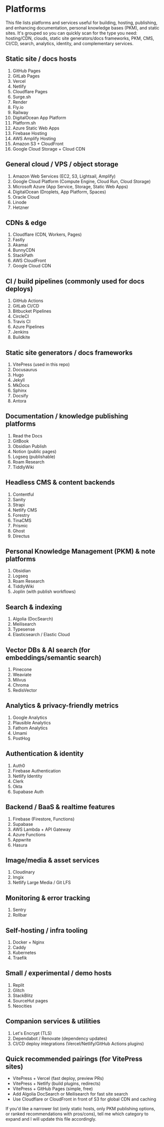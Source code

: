 # Platforms

This file lists platforms and services useful for building, hosting, publishing, and enhancing documentation, personal knowledge bases (PKM), and static sites. It's grouped so you can quickly scan for the type you need: hosting/CDN, clouds, static site generators/docs frameworks, PKM, CMS, CI/CD, search, analytics, identity, and complementary services.

## Static site / docs hosts

1. GitHub Pages
2. GitLab Pages
3. Vercel
4. Netlify
5. Cloudflare Pages
6. Surge.sh
7. Render
8. Fly.io
9. Railway
10. DigitalOcean App Platform
11. Platform.sh
12. Azure Static Web Apps
13. Firebase Hosting
14. AWS Amplify Hosting
15. Amazon S3 + CloudFront
16. Google Cloud Storage + Cloud CDN

## General cloud / VPS / object storage

1. Amazon Web Services (EC2, S3, Lightsail, Amplify)
2. Google Cloud Platform (Compute Engine, Cloud Run, Cloud Storage)
3. Microsoft Azure (App Service, Storage, Static Web Apps)
4. DigitalOcean (Droplets, App Platform, Spaces)
5. Oracle Cloud
6. Linode
7. Hetzner

## CDNs & edge

1. Cloudflare (CDN, Workers, Pages)
2. Fastly
3. Akamai
4. BunnyCDN
5. StackPath
6. AWS CloudFront
7. Google Cloud CDN

## CI / build pipelines (commonly used for docs deploys)

1. GitHub Actions
2. GitLab CI/CD
3. Bitbucket Pipelines
4. CircleCI
5. Travis CI
6. Azure Pipelines
7. Jenkins
8. Buildkite

## Static site generators / docs frameworks

1. VitePress (used in this repo)
2. Docusaurus
3. Hugo
4. Jekyll
5. MkDocs
6. Sphinx
7. Docsify
8. Antora

## Documentation / knowledge publishing platforms

1. Read the Docs
2. GitBook
3. Obsidian Publish
4. Notion (public pages)
5. Logseq (publishable)
6. Roam Research
7. TiddlyWiki

## Headless CMS & content backends

1. Contentful
2. Sanity
3. Strapi
4. Netlify CMS
5. Forestry
6. TinaCMS
7. Prismic
8. Ghost
9. Directus

## Personal Knowledge Management (PKM) & note platforms

1. Obsidian
2. Logseq
3. Roam Research
4. TiddlyWiki
5. Joplin (with publish workflows)

## Search & indexing

1. Algolia (DocSearch)
2. Meilisearch
3. Typesense
4. Elasticsearch / Elastic Cloud

## Vector DBs & AI search (for embeddings/semantic search)

1. Pinecone
2. Weaviate
3. Milvus
4. Chroma
5. RedisVector

## Analytics & privacy-friendly metrics

1. Google Analytics
2. Plausible Analytics
3. Fathom Analytics
4. Umami
5. PostHog

## Authentication & identity

1. Auth0
2. Firebase Authentication
3. Netlify Identity
4. Clerk
5. Okta
6. Supabase Auth

## Backend / BaaS & realtime features

1. Firebase (Firestore, Functions)
2. Supabase
3. AWS Lambda + API Gateway
4. Azure Functions
5. Appwrite
6. Hasura

## Image/media & asset services

1. Cloudinary
2. Imgix
3. Netlify Large Media / Git LFS

## Monitoring & error tracking

1. Sentry
2. Rollbar

## Self-hosting / infra tooling

1. Docker + Nginx
2. Caddy
3. Kubernetes
4. Traefik

## Small / experimental / demo hosts

1. Replit
2. Glitch
3. StackBlitz
4. SourceHut pages
5. Neocities

## Companion services & utilities

1. Let's Encrypt (TLS)
2. Dependabot / Renovate (dependency updates)
3. CI/CD deploy integrations (Vercel/Netlify/GitHub Actions plugins)

## Quick recommended pairings (for VitePress sites)

- VitePress + Vercel (fast deploy, preview PRs)
- VitePress + Netlify (build plugins, redirects)
- VitePress + GitHub Pages (simple, free)
- Add Algolia DocSearch or Meilisearch for fast site search
- Use Cloudflare or CloudFront in front of S3 for global CDN and caching

If you'd like a narrower list (only static hosts, only PKM publishing options, or ranked recommendations with pros/cons), tell me which category to expand and I will update this file accordingly.